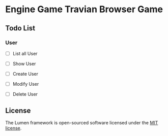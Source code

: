 # Engine Game Travian Browser Game

## Todo List

### User
- [ ] List all User
- [ ] Show User
- [ ] Create User
- [ ] Modify User
- [ ] Delete User



## License

The Lumen framework is open-sourced software licensed under the [MIT license](https://opensource.org/licenses/MIT).
